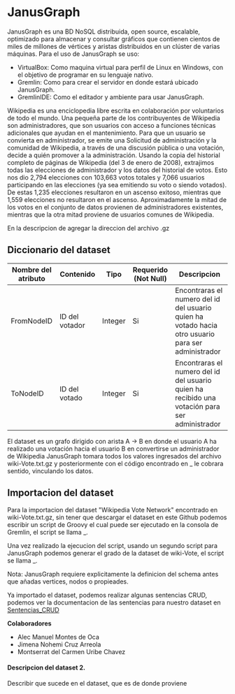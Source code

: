 # JanusGraph

JanusGraph es una BD NoSQL distribuida, open source, escalable, optimizado para almacenar y consultar gráficos que contienen cientos de miles de millones de vértices y aristas distribuidos en un clúster de varias máquinas.
Para el uso de JanusGraph se uso:
- VirtualBox: Como maquina virtual para perfil de Linux en Windows, con el objetivo de programar en su lenguaje nativo.
- Gremlin: Como para crear el servidor en donde estará ubicado JanusGraph.
- GremlinIDE: Como el editador y ambiente para usar JanusGraph.

Wikipedia es una enciclopedia libre escrita en colaboración por voluntarios de todo el mundo. Una pequeña parte de los contribuyentes de Wikipedia son administradores, que son usuarios con acceso a funciones técnicas adicionales que ayudan en el mantenimiento. Para que un usuario se convierta en administrador, se emite una Solicitud de administración y la comunidad de Wikipedia, a través de una discusión pública o una votación, decide a quién promover a la administración. Usando la copia del historial completo de páginas de Wikipedia (del 3 de enero de 2008), extrajimos todas las elecciones de administrador y los datos del historial de votos. Esto nos dio 2,794 elecciones con 103,663 votos totales y 7,066 usuarios participando en las elecciones (ya sea emitiendo su voto o siendo votados). De estas 1,235 elecciones resultaron en un ascenso exitoso, mientras que 1,559 elecciones no resultaron en el ascenso. Aproximadamente la mitad de los votos en el conjunto de datos provienen de administradores existentes, mientras que la otra mitad proviene de usuarios comunes de Wikipedia.

En la descripcion de agregar la direccion del archivo .gz

## Diccionario del dataset
| **Nombre del atributo**  | **Contenido** | **Tipo** | **Requerido (Not Null)** | **Descripcion** |
| ------------- | ------------- | ------------- | ------------- | ------------- | 
| FromNodeID  | ID del votador  | Integer  | Si  | Encontraras el numero del id del usuario quien ha votado hacia otro usuario para ser administrador  |
| ToNodeID  | ID del votado  | Integer  | Si  | Encontraras el numero del id del usuario quien ha recibido una votación para ser administrador |

El dataset es un grafo dirigido con arista A -> B en donde el usuario A ha realizado una votación hacia el usuario B en convertirse un administrador de Wikipedia
JanusGraph tomara todos los valores ingresados del archivo wiki-Vote.txt.gz y posteriormente con el código encontrado en _ le cobrara sentido, vinculando los datos.

## Importacion del dataset
Para la importacion del dataset "Wikipedia Vote Network" encontrado en wiki-Vote.txt.gz, sin tener que descargar el dataset en este Github
podemos escribir un script de Groovy el cual puede ser ejecutado en la consola de Gremlin, el script se llama _.

Una vez realizado la ejecucion del script, usando un segundo script para JanusGraph podemos generar el grado de la dataset de wiki-Vote, el script se llama _.

Nota: JanusGraph requiere explicitamente la definicion del schema antes que añadas vertices, nodos o propieades.

Ya importado el dataset, podemos realizar algunas sentencias CRUD, podemos ver la documentacion de las sentencias para nuestro dataset en [Sentencias_CRUD](https://github.com/IWHard/JanusGraph/blob/main/Sentencias_CRUD)

**Colaboradores**
- Alec Manuel Montes de Oca
- Jimena Nohemi Cruz Arreola
- Montserrat del Carmen Uribe Chavez


#### Descripcion del dataset 2.

Describir que sucede en el dataset, que es de donde proviene
